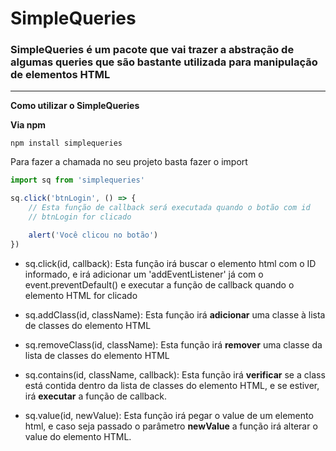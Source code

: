 # SimpleQueries

### SimpleQueries é um pacote que vai trazer a abstração de algumas queries que são bastante utilizada para manipulação de elementos HTML

---

**Como utilizar o SimpleQueries**

 **Via npm**

```shell
npm install simplequeries
```

Para fazer a chamada no seu projeto basta fazer o import
```js
import sq from 'simplequeries'

sq.click('btnLogin', () => {
    // Esta função de callback será executada quando o botão com id
    // btnLogin for clicado

    alert('Você clicou no botão')
})
```

- sq.click(id, callback): Esta função irá buscar o elemento html com o ID informado, e irá adicionar um 'addEventListener' já com o event.preventDefault() e executar a função de callback quando o elemento HTML for clicado

- sq.addClass(id, className): Esta função irá **adicionar** uma classe à lista de classes do elemento HTML

- sq.removeClass(id, className): Esta função irá **remover** uma classe da lista de classes do elemento HTML

- sq.contains(id, className, callback): Esta função irá **verificar** se a class está contida dentro da lista de classes do elemento HTML, e se estiver, irá **executar** a função de callback.

- sq.value(id, newValue): Esta função irá pegar o value de um elemento html, e caso seja passado o parâmetro **newValue** a função irá alterar o value do elemento HTML.